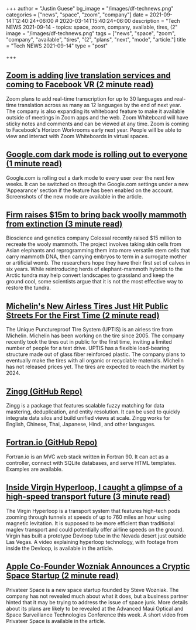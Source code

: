 +++
author = "Justin Guese"
bg_image = "/images/df-technews.png"
categories = ["news", "space", "zoom", "company"]
date = 2021-09-14T12:40:24+06:00 # 2020-03-14T15:40:24+06:00
description = "Tech NEWS 2021-09-14 - topics: space, zoom, company, available, tires, (2"
image = "/images/df-technews.png"
tags = ["news", "space", "zoom", "company", "available", "tires", "(2", "plans", "next", "mode", "article."]
title = "Tech NEWS 2021-09-14"
type = "post"

+++

## [Zoom is adding live translation services and coming to Facebook VR (2 minute read)](https://www.theverge.com/2021/9/13/22667556/zoom-live-translation-whiteboard-update-vr?scrolla=5eb6d68b7fedc32c19ef33b4)

Zoom plans to add real-time transcription for up to 30 languages and real-time translation across as many as 12 languages by the end of next year. The company is also expanding its whiteboard feature to make it available outside of meetings in Zoom apps and the web. Zoom Whiteboard will have sticky notes and comments and can be viewed at any time. Zoom is coming to Facebook's Horizon Workrooms early next year. People will be able to view and interact with Zoom Whiteboards in virtual spaces.

## [Google.com dark mode is rolling out to everyone (1 minute read)](https://arstechnica.com/gadgets/2021/09/google-com-dark-mode-is-rolling-out-to-everyone/)

Google.com is rolling out a dark mode to every user over the next few weeks. It can be switched on through the Google.com settings under a new 'Appearance' section if the feature has been enabled on the account. Screenshots of the new mode are available in the article.

## [Firm raises $15m to bring back woolly mammoth from extinction (3 minute read)](https://www.theguardian.com/science/2021/sep/13/firm-bring-back-woolly-mammoth-from-extinction)

Bioscience and genetics company Colossal recently raised $15 million to recreate the wooly mammoth. The project involves taking skin cells from Asian elephants and reprogramming them into more versatile stem cells that carry mammoth DNA, then carrying embryos to term in a surrogate mother or artificial womb. The researchers hope they have their first set of calves in six years. While reintroducing herds of elephant-mammoth hybrids to the Arctic tundra may help convert landscapes to grassland and keep the ground cool, some scientists argue that it is not the most effective way to restore the tundra.

## [Michelin's New Airless Tires Just Hit Public Streets For the First Time (2 minute read)](https://interestingengineering.com/michelin-airless-tires-hit-public-streets-for-first-time)

The Unique Punctureproof TIre System (UPTIS) is an airless tire from Michelin. Michelin has been working on the tire since 2005. The company recently took the tires out in public for the first time, inviting a limited number of people for a test drive. UPTIS has a flexible load-bearing structure made out of glass fiber reinforced plastic. The company plans to eventually make the tires with all organic or recyclable materials. Michelin has not released prices yet. The tires are expected to reach the market by 2024.

## [Zingg (GitHub Repo)](https://github.com/zinggAI/zingg#why?)

Zingg is a package that features scalable fuzzy matching for data mastering, deduplication, and entity resolution. It can be used to quickly integrate data silos and build unified views at scale. Zingg works for English, Chinese, Thai, Japanese, Hindi, and other languages.

## [Fortran.io (GitHub Repo)](https://github.com/mapmeld/fortran-machine)

Fortran.io is an MVC web stack written in Fortran 90. It can act as a controller, connect with SQLite databases, and serve HTML templates. Examples are available.

## [Inside Virgin Hyperloop, I caught a glimpse of a high-speed transport future (3 minute read)](https://www.cnet.com/news/inside-virgin-hyperloop-i-caught-a-glimpse-of-a-high-speed-transport-future/)

The Virgin Hyperloop is a transport system that features high-tech pods zooming through tunnels at speeds of up to 760 miles an hour using magnetic levitation. It is supposed to be more efficient than traditional maglev transport and could potentially offer airline speeds on the ground. Virgin has built a prototype Devloop tube in the Nevada desert just outside Las Vegas. A video explaining hyperloop technology, with footage from inside the Devloop, is available in the article.

## [Apple Co-Founder Wozniak Announces a Cryptic Space Startup (2 minute read)](https://interestingengineering.com/steve-wozniak-points-at-the-space-market-in-cryptic-tweet)

Privateer Space is a new space startup founded by Steve Wozniak. The company has not revealed much about what it does, but a business partner hinted that it may be trying to address the issue of space junk. More details about its plans are likely to be revealed at the Advanced Maui Optical and Space Surveillance Technologies Conference this week. A short video from Privateer Space is available in the article.

